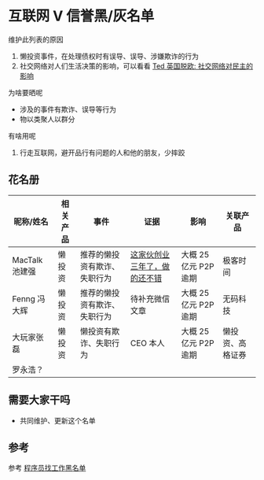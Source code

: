 # 互联网 V 信誉黑/灰名单

维护此列表的原因

1. 懒投资事件，在处理债权时有误导、误导、涉嫌欺诈的行为
2. 社交网络对人们生活决策的影响，可以看看 [Ted 英国脱欧: 社交网络对民主的影响](https://youtu.be/OQSMr-3GGvQ)

为啥要晒呢
- 涉及的事件有欺诈、误导等行为
- 物以类聚人以群分

有啥用呢
1. 行走互联网，避开品行有问题的人和他的朋友，少摔跤

## 花名册

| 昵称/姓名 | 相关产品 | 事件 | 证据 | 影响 | 关联产品 |
| -- | -- | -- | -- | -- | -- |
| MacTalk 池建强 | 懒投资 | 推荐的懒投资有欺诈、失职行为 |[这家伙创业三年了，做的还不错](https://mp.weixin.qq.com/s/7baiuz82RmsLA7Nz_3dmmA)| 大概 25 亿元 P2P 逾期 | 极客时间 |
| Fenng 冯大辉 | 懒投资 | 推荐的懒投资有欺诈、失职行为 |待补充微信文章| 大概 25 亿元 P2P 逾期 | 无码科技 |
| 大玩家张磊 | 懒投资 | 懒投资有欺诈、失职行为 | CEO 本人 | 大概 25 亿元 P2P 逾期 | 懒投资、高格证券 |
| 罗永浩？ | | |

## 需要大家干吗

- 共同维护、更新这个名单

## 参考

参考 [程序员找工作黑名单](https://github.com/shengxinjing/programmer-job-blacklist)
